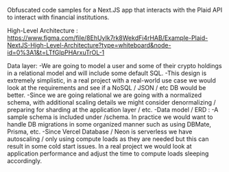 Obfuscated code samples for a Next.JS app that interacts with the Plaid API to interact with financial institutions.

High-Level Architecture : https://www.figma.com/file/8EhUyIk7rk8WekdFi4rHAB/Example-Plaid-NextJS-High-Level-Architecture?type=whiteboard&node-id=0%3A1&t=LTfGIpPHArxuTrOL-1

Data layer:
  -We are going to model a user and some of their crypto holdings in a relational model and will include some default SQL. 
  -This design is extremely simplistic, in a real project with a real-world use case we would look at the requirements and see if a NoSQL / JSON / etc DB would be better.
  -Since we are going relational we are going with a normalized schema, with additional scaling details we might consider denormalizing / preparing for sharding at the 
   application layer / etc. 
  -Data model / ERD : <link to figma>
  -A sample schema is included under /schema. In practice we would want to handle DB migrations in some organized manner such as using DBMate, Prisma, etc. 
  -Since Vercel Database / Neon is serverless we have autoscaling / only using compute loads as they are needed but this can result in some cold start issues. In a real 
   project we would look at application performance and adjust the time to compute loads sleeping accordingly.
